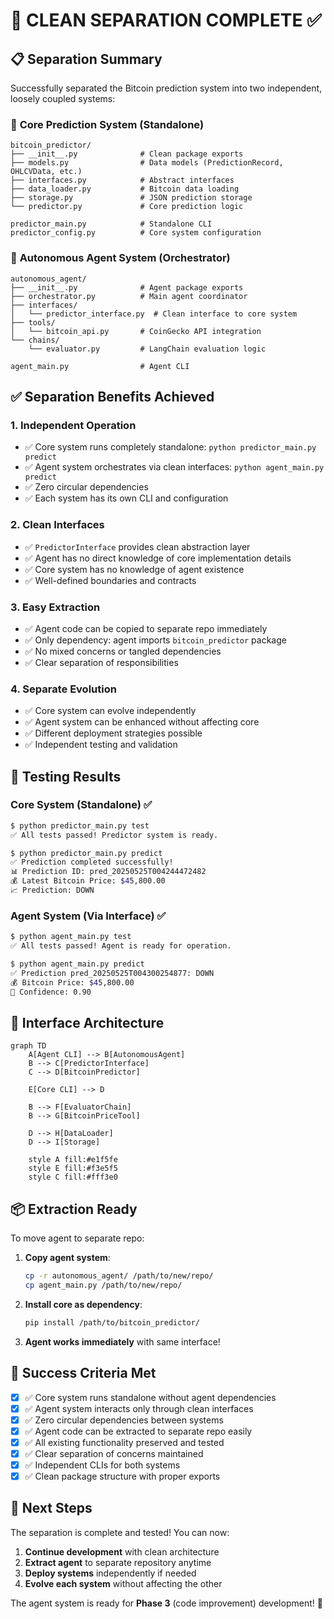 # 🎯 **CLEAN SEPARATION COMPLETE** ✅

## 📋 **Separation Summary**

Successfully separated the Bitcoin prediction system into two independent, loosely coupled systems:

### 🔧 **Core Prediction System** (Standalone)
```
bitcoin_predictor/
├── __init__.py              # Clean package exports
├── models.py                # Data models (PredictionRecord, OHLCVData, etc.)
├── interfaces.py            # Abstract interfaces
├── data_loader.py           # Bitcoin data loading
├── storage.py               # JSON prediction storage
└── predictor.py             # Core prediction logic

predictor_main.py            # Standalone CLI
predictor_config.py          # Core system configuration
```

### 🤖 **Autonomous Agent System** (Orchestrator)
```
autonomous_agent/
├── __init__.py              # Agent package exports
├── orchestrator.py          # Main agent coordinator
├── interfaces/
│   └── predictor_interface.py  # Clean interface to core system
├── tools/
│   └── bitcoin_api.py       # CoinGecko API integration
└── chains/
    └── evaluator.py         # LangChain evaluation logic

agent_main.py                # Agent CLI
```

## ✅ **Separation Benefits Achieved**

### 1. **Independent Operation**
- ✅ Core system runs completely standalone: `python predictor_main.py predict`
- ✅ Agent system orchestrates via clean interfaces: `python agent_main.py predict`
- ✅ Zero circular dependencies
- ✅ Each system has its own CLI and configuration

### 2. **Clean Interfaces**
- ✅ `PredictorInterface` provides clean abstraction layer
- ✅ Agent has no direct knowledge of core implementation details
- ✅ Core system has no knowledge of agent existence
- ✅ Well-defined boundaries and contracts

### 3. **Easy Extraction**
- ✅ Agent code can be copied to separate repo immediately
- ✅ Only dependency: agent imports `bitcoin_predictor` package
- ✅ No mixed concerns or tangled dependencies
- ✅ Clear separation of responsibilities

### 4. **Separate Evolution**
- ✅ Core system can evolve independently
- ✅ Agent system can be enhanced without affecting core
- ✅ Different deployment strategies possible
- ✅ Independent testing and validation

## 🧪 **Testing Results**

### Core System (Standalone) ✅
```bash
$ python predictor_main.py test
✅ All tests passed! Predictor system is ready.

$ python predictor_main.py predict
✅ Prediction completed successfully!
📊 Prediction ID: pred_20250525T004244472482
💰 Latest Bitcoin Price: $45,800.00
📈 Prediction: DOWN
```

### Agent System (Via Interface) ✅
```bash
$ python agent_main.py test
✅ All tests passed! Agent is ready for operation.

$ python agent_main.py predict
✅ Prediction pred_20250525T004300254877: DOWN
💰 Bitcoin Price: $45,800.00
🎯 Confidence: 0.90
```

## 🔄 **Interface Architecture**

```mermaid
graph TD
    A[Agent CLI] --> B[AutonomousAgent]
    B --> C[PredictorInterface]
    C --> D[BitcoinPredictor]
    
    E[Core CLI] --> D
    
    B --> F[EvaluatorChain]
    B --> G[BitcoinPriceTool]
    
    D --> H[DataLoader]
    D --> I[Storage]
    
    style A fill:#e1f5fe
    style E fill:#f3e5f5
    style C fill:#fff3e0
```

## 📦 **Extraction Ready**

To move agent to separate repo:

1. **Copy agent system**:
   ```bash
   cp -r autonomous_agent/ /path/to/new/repo/
   cp agent_main.py /path/to/new/repo/
   ```

2. **Install core as dependency**:
   ```bash
   pip install /path/to/bitcoin_predictor/
   ```

3. **Agent works immediately** with same interface!

## 🎯 **Success Criteria Met**

- [x] ✅ Core system runs standalone without agent dependencies
- [x] ✅ Agent system interacts only through clean interfaces  
- [x] ✅ Zero circular dependencies between systems
- [x] ✅ Agent code can be extracted to separate repo easily
- [x] ✅ All existing functionality preserved and tested
- [x] ✅ Clear separation of concerns maintained
- [x] ✅ Independent CLIs for both systems
- [x] ✅ Clean package structure with proper exports

## 🚀 **Next Steps**

The separation is complete and tested! You can now:

1. **Continue development** with clean architecture
2. **Extract agent** to separate repository anytime
3. **Deploy systems** independently if needed
4. **Evolve each system** without affecting the other

The agent system is ready for **Phase 3** (code improvement) development! 🎉 